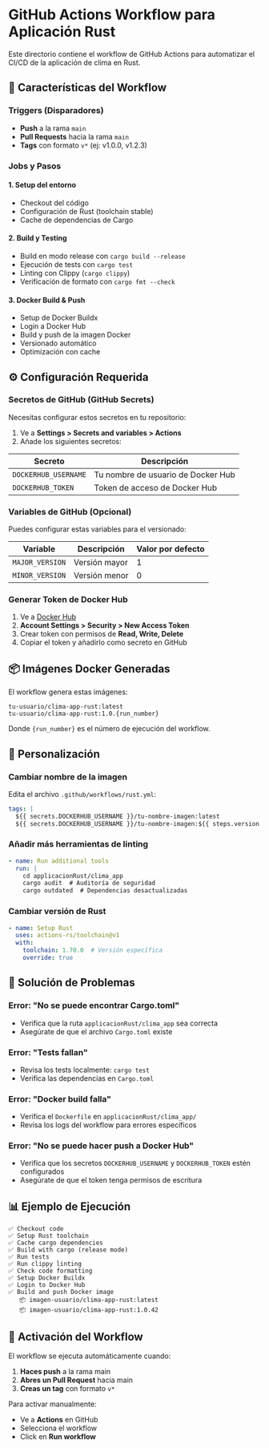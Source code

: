 # GitHub Actions Workflow para Aplicación Rust

Este directorio contiene el workflow de GitHub Actions para automatizar el CI/CD de la aplicación de clima en Rust.

## 🚀 Características del Workflow

### Triggers (Disparadores)
- **Push** a la rama `main`
- **Pull Requests** hacia la rama `main`
- **Tags** con formato `v*` (ej: v1.0.0, v1.2.3)

### Jobs y Pasos

#### 1. **Setup del entorno**
- Checkout del código
- Configuración de Rust (toolchain stable)
- Cache de dependencias de Cargo

#### 2. **Build y Testing**
- Build en modo release con `cargo build --release`
- Ejecución de tests con `cargo test`
- Linting con Clippy (`cargo clippy`)
- Verificación de formato con `cargo fmt --check`

#### 3. **Docker Build & Push**
- Setup de Docker Buildx
- Login a Docker Hub
- Build y push de la imagen Docker
- Versionado automático
- Optimización con cache

## ⚙️ Configuración Requerida

### Secretos de GitHub (GitHub Secrets)

Necesitas configurar estos secretos en tu repositorio:

1. Ve a **Settings > Secrets and variables > Actions**
2. Añade los siguientes secretos:

| Secreto | Descripción |
|---------|------------|
| `DOCKERHUB_USERNAME` | Tu nombre de usuario de Docker Hub |
| `DOCKERHUB_TOKEN` | Token de acceso de Docker Hub |

### Variables de GitHub (Opcional)

Puedes configurar estas variables para el versionado:

| Variable | Descripción | Valor por defecto |
|----------|------------|------------------|
| `MAJOR_VERSION` | Versión mayor | 1 |
| `MINOR_VERSION` | Versión menor | 0 |

### Generar Token de Docker Hub

1. Ve a [Docker Hub](https://hub.docker.com/)
2. **Account Settings > Security > New Access Token**
3. Crear token con permisos de **Read, Write, Delete**
4. Copiar el token y añadirlo como secreto en GitHub

## 📦 Imágenes Docker Generadas

El workflow genera estas imágenes:

```
tu-usuario/clima-app-rust:latest
tu-usuario/clima-app-rust:1.0.{run_number}
```

Donde `{run_number}` es el número de ejecución del workflow.

## 🔧 Personalización

### Cambiar nombre de la imagen
Edita el archivo `.github/workflows/rust.yml`:

```yaml
tags: |
  ${{ secrets.DOCKERHUB_USERNAME }}/tu-nombre-imagen:latest
  ${{ secrets.DOCKERHUB_USERNAME }}/tu-nombre-imagen:${{ steps.version.outputs.VERSION }}
```

### Añadir más herramientas de linting
```yaml
- name: Run additional tools
  run: |
    cd applicacionRust/clima_app
    cargo audit  # Auditoría de seguridad
    cargo outdated  # Dependencias desactualizadas
```

### Cambiar versión de Rust
```yaml
- name: Setup Rust
  uses: actions-rs/toolchain@v1
  with:
    toolchain: 1.70.0  # Versión específica
    override: true
```

## 🐛 Solución de Problemas

### Error: "No se puede encontrar Cargo.toml"
- Verifica que la ruta `applicacionRust/clima_app` sea correcta
- Asegúrate de que el archivo `Cargo.toml` existe

### Error: "Tests fallan"
- Revisa los tests localmente: `cargo test`
- Verifica las dependencias en `Cargo.toml`

### Error: "Docker build falla"
- Verifica el `Dockerfile` en `applicacionRust/clima_app/`
- Revisa los logs del workflow para errores específicos

### Error: "No se puede hacer push a Docker Hub"
- Verifica que los secretos `DOCKERHUB_USERNAME` y `DOCKERHUB_TOKEN` estén configurados
- Asegúrate de que el token tenga permisos de escritura

## 📊 Ejemplo de Ejecución

```
✅ Checkout code
✅ Setup Rust toolchain
✅ Cache cargo dependencies  
✅ Build with cargo (release mode)
✅ Run tests
✅ Run clippy linting
✅ Check code formatting
✅ Setup Docker Buildx
✅ Login to Docker Hub
✅ Build and push Docker image
   📦 imagen-usuario/clima-app-rust:latest
   📦 imagen-usuario/clima-app-rust:1.0.42
```

## 🚀 Activación del Workflow

El workflow se ejecuta automáticamente cuando:

1. **Haces push** a la rama main
2. **Abres un Pull Request** hacia main
3. **Creas un tag** con formato `v*`

Para activar manualmente:
- Ve a **Actions** en GitHub
- Selecciona el workflow
- Click en **Run workflow**
